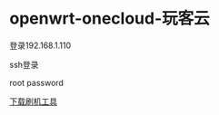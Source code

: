 # openwrt-onecloud-玩客云


登录192.168.1.110

ssh登录

root
password


[下载刷机工具](https://xd1314.lanzoul.com/iXHbz17bqjhc)
